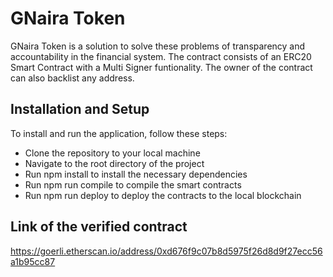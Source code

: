 # GNaira Token

GNaira Token is a solution to solve these problems of transparency and accountability in the financial system. The contract consists of an ERC20 Smart Contract with a Multi Signer funtionality. The owner of the contract can also backlist any address.

## Installation and Setup
To install and run the application, follow these steps:

* Clone the repository to your local machine
* Navigate to the root directory of the project
* Run npm install to install the necessary dependencies
* Run npm run compile to compile the smart contracts
* Run npm run deploy to deploy the contracts to the local blockchain

## Link of the verified contract
https://goerli.etherscan.io/address/0xd676f9c07b8d5975f26d8d9f27ecc56a1b95cc87
